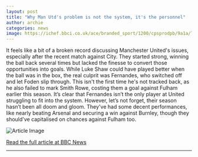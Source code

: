 ```yaml
---
layout: post
title: "Why Man Utd's problem is not the system, it's the personnel"
author: archie
categories: news
image: https://ichef.bbci.co.uk/ace/branded_sport/1200/cpsprodpb/9a1a/live/c56784a0-91b1-11f0-9cf6-cbf3e73ce2b9.jpg
---
```

It feels like a bit of a broken record discussing Manchester United's issues, especially after the recent match against City. They started strong, winning the ball back several times but lacked the finesse to convert those opportunities into goals. While Luke Shaw could have played better when the ball was in the box, the real culprit was Fernandes, who switched off and let Foden slip through. This isn't the first time he's not tracked back, as he also failed to mark Smith Rowe, costing them a goal against Fulham earlier this season. It’s clear that Fernandes isn’t the only player at United struggling to fit into the system. However, let’s not forget, their season hasn’t been all doom and gloom. They've had some decent performances, like nearly beating Arsenal and securing a win against Burnley, though they should've capitalised on chances against Fulham too.

![Article Image](https://ichef.bbci.co.uk/ace/branded_sport/1200/cpsprodpb/9a1a/live/c56784a0-91b1-11f0-9cf6-cbf3e73ce2b9.jpg)

[Read the full article at BBC News](https://www.bbc.com/sport/football/articles/cx2x70gqllro?at_medium=RSS&at_campaign=rss)

---

